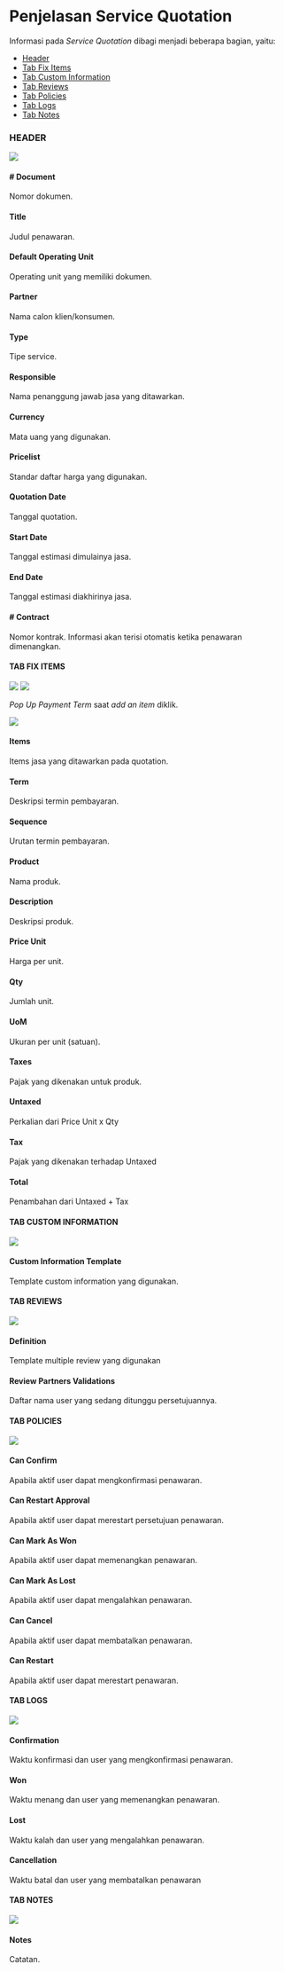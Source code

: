 # Penjelasan Service Quotation

Informasi pada *Service Quotation* dibagi menjadi beberapa bagian, yaitu:

* [Header](#bagian-header)
* [Tab Fix Items](#tab-fix-items)
* [Tab Custom Information](#tab-custom-information)
* [Tab Reviews](#tab-reviews)
* [Tab Policies](#tab-policies)
* [Tab Logs](#tab-logs)
* [Tab Notes](#tab-notes)

### <a name="bagian-header">HEADER</a>

![](../../img/service-quotation/bagian-header.png)

#### <a name="field-no-document"># Document</a>

Nomor dokumen.

#### <a name="field-title">Title</a>

Judul penawaran.

#### <a name="field-default-operating-unit">Default Operating Unit</a>

Operating unit yang memiliki dokumen.

#### <a name="field-partner">Partner</a>

Nama calon klien/konsumen.

#### <a name="field-type">Type</a>

Tipe service.

#### <a name="field-responsible">Responsible</a>

Nama penanggung jawab jasa yang ditawarkan.

#### <a name="field-currency">Currency</a>

Mata uang yang digunakan.

#### <a name="field-pricelist">Pricelist</a>

Standar daftar harga yang digunakan.

#### <a name="field-quotation-date">Quotation Date</a>

Tanggal quotation.

#### <a name="field-start-date">Start Date</a>

Tanggal estimasi dimulainya jasa.

#### <a name="field-end-date">End Date</a>

Tanggal estimasi diakhirinya jasa.

#### <a name="field-no-contract"># Contract</a>

Nomor kontrak. Informasi akan terisi otomatis ketika penawaran dimenangkan.

#### <a name="tab-fix-items">TAB FIX ITEMS</a>

![](../../img/service-quotation/tab-fix-items-1.png)
![](../../img/service-quotation/tab-fix-items-2.png)

*Pop Up Payment Term* saat *add an item* diklik.

![](../../img/service-quotation/pop-up-payment-term.png)

#### <a name="field-items">Items</a>

Items jasa yang ditawarkan pada quotation.

#### <a name="field-term">Term</a>

Deskripsi termin pembayaran.

#### <a name="field-sequence">Sequence</a>

Urutan termin pembayaran.

#### <a name="field-product">Product</a>

Nama produk.

#### <a name="field-description">Description</a>

Deskripsi produk.

#### <a name="field-price-unit">Price Unit</a>

Harga per unit.

#### <a name="field-qty">Qty</a>

Jumlah unit.

#### <a name="field-uom">UoM</a>

Ukuran per unit (satuan).

#### <a name="field-taxes">Taxes</a>

Pajak yang dikenakan untuk produk.

#### <a name="field-untaxed">Untaxed</a>

Perkalian dari Price Unit x Qty

#### <a name="field-tax">Tax</a>

Pajak yang dikenakan terhadap Untaxed

#### <a name="field-total">Total</a>

Penambahan dari Untaxed + Tax

#### <a name="tab-custom-information">TAB CUSTOM INFORMATION</a>

![](../../img/service-quotation/tab-custom-information.png)

#### <a name="field-custom-information-template">Custom Information Template</a>

Template custom information yang digunakan.

#### <a name="tab-reviews">TAB REVIEWS</a>

![](../../img/service-quotation/tab-reviews.png)

#### <a name="field-definition">Definition</a>

Template multiple review yang digunakan

#### <a name="field-review-partners-validations">Review Partners Validations</a>

Daftar nama user yang sedang ditunggu persetujuannya.

#### <a name="tab-policies">TAB POLICIES</a>

![](../../img/service-quotation/tab-policies.png)

#### <a name="field-confirm">Can Confirm</a>

Apabila aktif user dapat mengkonfirmasi penawaran.

#### <a name="field-restart-approval">Can Restart Approval</a>

Apabila aktif user dapat merestart persetujuan penawaran.

#### <a name="field-mark-as-won">Can Mark As Won</a>

Apabila aktif user dapat memenangkan penawaran.

#### <a name="field-mark-as-lost">Can Mark As Lost</a>

Apabila aktif user dapat mengalahkan penawaran.

#### <a name="field-cancel">Can Cancel</a>

Apabila aktif user dapat membatalkan penawaran.

#### <a name="field-restart">Can Restart</a>

Apabila aktif user dapat merestart penawaran.

#### <a name="tab-logs">TAB LOGS</a>

![](../../img/service-quotation/tab-logs.png)

#### <a name="field-confirmation">Confirmation</a>

Waktu konfirmasi dan user yang mengkonfirmasi penawaran.

#### <a name="field-won">Won</a>

Waktu menang dan user yang memenangkan penawaran.

#### <a name="field-lost">Lost</a>

Waktu kalah dan user yang mengalahkan penawaran.

#### <a name="field-cancellation">Cancellation</a>

Waktu batal dan user yang membatalkan penawaran

#### <a name="tab-notes">TAB NOTES</a>

![](../../img/service-quotation/tab-notes.png)

#### <a name="field-notes">Notes</a>

Catatan.
